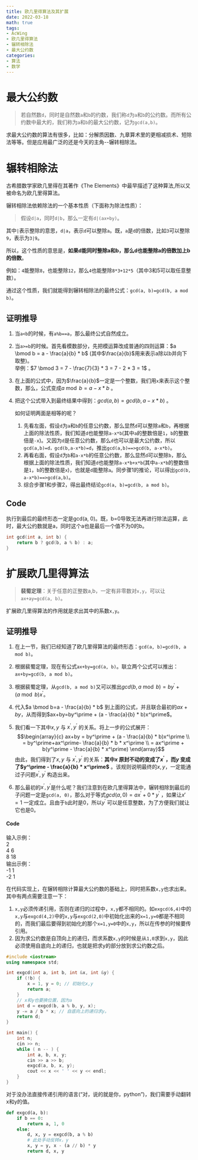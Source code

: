 ```yaml
---
title: 欧几里得算法及其扩展
date: 2022-03-18
math: true
tags:
- AcWing
- 欧几里得算法
- 辗转相除法
- 最大公约数
categories:
- 算法
- 数学
---
```


# 最大公约数
> 若自然数`d`，同时是自然数`a`和`b`的约数，我们称`d`为`a`和`b`的公约数。而所有公约数中最大的，我们称为`a`和`b`的最大公约数，记为`gcd(a,b)`。

求最大公约数的算法有很多，比如：分解质因数、九章算术里的更相减损术、短除法等等。但是应用最广泛的还是今天的主角--辗转相除法。

# 辗转相除法
古希腊数学家欧几里得在其著作《The Elements》中最早描述了这种算法,所以又被命名为欧几里得算法。

辗转相除法依赖除法的一个基本性质（下面称为除法性质）：
> 假设`d|a`，同时`d|b`，那么一定有`d|(ax+by)`。

其中`|`表示整除的意思，`d|a`，表示`d`可以整除`a`。既，`a`是`d`的倍数，比如`3`可以整除`9`，表示为`3|9`。

所以，这个性质的意思是，**如果d能同时整除a和b，那么d也能整除a的倍数加上b的倍数**。

例如：`4`能整除`8`，也能整除`12`，那么`4`也能整除`8*3+12*5`（其中3和5可以取任意整数）。

通过这个性质，我们就能得到辗转相除法的最终公式：`gcd(a, b)=gcd(b, a mod b)`。

## 证明推导
1. 当`a<b`的时候，有`a%b==a`，那么最终公式自然成立。
2. 当`a>=b`的时候。首先看模数部分，先把模运算改成普通的四则运算：$a \bmod b = a - \frac{a}{b} * b$ (其中$\frac{a}{b}$用来表示a除以b并向下取整)。  
    举例：$7 \bmod 3 = 7 - \frac{7}{3} * 3 = 7 - 2 * 3 = 1$ 。
3. 在上面的公式中，因为$\frac{a}{b}$一定是一个整数，我们用`x`来表示这个整数，那么，公式变成$a \bmod b = a - x * b$ 。
4. 把这个公式带入到最终结果中得到：$gcd(a, b)=gcd(b, a-x*b)$ 。  

    如何证明两面是相等的呢？    
    
    1. 先看左面，假设`d`为`a`和`b`的任意公约数，那么显然`d`可以整除`a`和`b`，再根据上面的除法性质，我们知道`d`也能整除`a-x*b`(其中`a`的整数倍是`1`，`b`的整数倍是`-x`)。又因为`d`是任意公约数，那么`d`也可以是最大公约数，所以`gcd(a,b)=d，gcd(b,a-x*b)=d`，推出`gcd(a,b)==>gcd(b, a-x*b)`。
    2. 再看右面，假设`d`为`b`和`a-x*b`的任意公约数，那么显然`d`可以整除`b`，那么根据上面的除法性质，我们知道`d`也能整除`a-x*b+x*b`(其中`a-x*b`的整数倍是`1`，`b`的整数倍是`x`)，也就是`d`能整除`a`。同步骤1的推论，可以得出`gcd(b, a-x*b)==>gcd(a,b)`。
    3. 综合步骤1和步骤2，得出最终结论`gcd(a, b)=gcd(b, a mod b)`。

## Code
执行到最后的最终形态一定是gcd(a, 0)。既，b=0导致无法再进行除法运算，此时，最大公约数就是a，同时这个a也是最后一个值不为0的b。

```cpp
int gcd(int a, int b) {
    return b ? gcd(b, a % b) : a;
}
```

# 扩展欧几里得算法
> **裴蜀定理**：关于任意的正整数a,b，一定有非零数对`x,y`，可以让`ax+ay=gcd(a, b)`。

扩展欧几里得算法的作用就是求出其中的系数`x,y`。

## 证明推导
1. 在上一节，我们已经知道了欧几里得算法的最终形态：`gcd(a, b)=gcd(b, a mod b)`。

2. 根据裴蜀定理，现在有公式`ax+by=gcd(a, b)`。联立两个公式可以推出：`ax+by=gcd(b, a mod b)`。

3. 根据裴蜀定理，从`gcd(b, a mod b)`又可以推出$gcd(b, a \bmod b)=by^\prime + (a \bmod b)x^\prime$。

4. 代入$a \bmod b=a - \frac{a}{b} * b$ 到上面的公式，并且联合最初的$ax+by$，从而得到$ax+by=by^\prime + (a - \frac{a}{b} * b)x^\prime$。

5. 我们看一下其中$x, y$ 与 $x^\prime,y^\prime$ 的关系。将上一步的公式展开：
    $$\begin{array}{c} 
    ax+by = by^\prime + (a - \frac{a}{b} * b)x^\prime \\
     = by^\prime+ax^\prime- \frac{a}{b} * b * x^\prime \\
     = ax^\prime + b(y^\prime - \frac{a}{b} * x^\prime) 
    \end{array}$$
    由此，我们得到了$x, y$ 与 $x^\prime,y^\prime$ 的关系：**其中$x$ 原封不动的变成了$x^\prime$ ，而$y$ 变成了$y^\prime - \frac{a}{b} * x^\prime$** 。该规则说明最终的$x,y$，一定能通过子问题$x^\prime, y^\prime$ 构造出来。

6. 那么最初的$x^\prime, y^\prime$是什么呢？我们注意到在欧几里得算法中，辗转相除到最后的子问题一定是`gcd(a, 0)`，那么对于等式$gcd(a, 0)=ax^\prime+0*y^\prime$ ，如果让$x\prime=1$ 一定成立。且由于`b`此时是0，所以$y^\prime$ 可以是任意整数，为了方便我们就让它也是0。

#### Code
输入示例：  
2  
4 6  
8 18  
输出示例：  
-1 1  
-2 1

在代码实现上，在辗转相除计算最大公约数的基础上，同时把系数`x,y`也求出来。其中有两点需要注意一下：
1. `x,y`必须传递引用，否则在递归的过程中，`x,y`都不相同的。如`exgcd(6,4)`中的`x,y`与`exgcd(4,2)`中的`x,y`与`exgcd(2,0)`中初始化出来的`x=1,y=0`都是不相同的，而我们最后要得到初始化的那个`x=1,y=0`中的`x,y`，所以在传参的时候要传引用。
2. 因为求公约数是自顶向上的递归，而求系数`x,y`的时候是从`1,0`求到`x,y`，因此必须使用自底向上的递归，也就是把求y的部分放到求公约数之后。
```cpp
#include <iostream>
using namespace std;

int exgcd(int a, int b, int &x, int &y) {
    if (!b) {
        x = 1, y = 0; // 初始化x,y
        return a;
    }
    // x和y也要换位置，因为a
    int d = exgcd(b, a % b, y, x); 
    y -= a / b * x; // 自底向上的递归求y。
    return d;
}

int main() {
    int n;
    cin >> n;
    while ( n -- ) {
        int a, b, x, y;
        cin >> a >> b;
        exgcd(a, b, x, y);
        cout << x << ' ' << y << endl;
    }
}
```
对于没办法直接传递引用的语言(“对，说的就是你，python”)，我们需要手动翻转x和y的值。
```python
def exgcd(a, b):    
    if b == 0:          
        return a, 1, 0
    else:         
        d, x, y = exgcd(b, a % b)
        # 此处手动反转x，y
        x, y = y, x - (a // b) * y
        return d, x, y
```